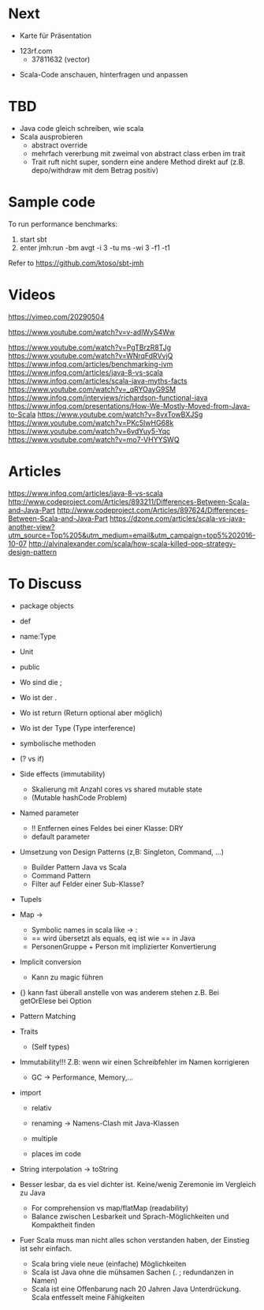 # Next
- Karte für Präsentation
 * 123rf.com
    * 37811632 (vector)

- Scala-Code anschauen, hinterfragen und anpassen

# TBD
- Java code gleich schreiben, wie scala
- Scala ausprobieren
  * abstract override
  * mehrfach vererbung mit zweimal von abstract class erben im trait
  * Trait ruft nicht super, sondern eine andere Method direkt auf (z.B. depo/withdraw mit dem Betrag positiv)

# Sample code

To run performance benchmarks:
1. start sbt
2. enter jmh:run -bm avgt -i 3 -tu ms -wi 3 -f1 -t1

Refer to https://github.com/ktoso/sbt-jmh

# Videos
https://vimeo.com/20290504

https://www.youtube.com/watch?v=v-adlWyS4Ww

https://www.youtube.com/watch?v=PgTBrzR8TJg
https://www.youtube.com/watch?v=WNrqFdRVvjQ
https://www.infoq.com/articles/benchmarking-jvm
https://www.infoq.com/articles/java-8-vs-scala
https://www.infoq.com/articles/scala-java-myths-facts​
https://www.youtube.com/watch?v=_qRYOayG9SM
https://www.infoq.com/interviews/richardson-functional-java
https://www.infoq.com/presentations/How-We-Mostly-Moved-from-Java-to-Scala
https://www.youtube.com/watch?v=8vxTowBXJSg
https://www.youtube.com/watch?v=PKc5IwHG68k
https://www.youtube.com/watch?v=6vdYuy5-Yqc
https://www.youtube.com/watch?v=mo7-VHYYSWQ

# Articles
https://www.infoq.com/articles/java-8-vs-scala
http://www.codeproject.com/Articles/893211/Differences-Between-Scala-and-Java-Part
http://www.codeproject.com/Articles/897624/Differences-Between-Scala-and-Java-Part
https://dzone.com/articles/scala-vs-java-another-view?utm_source=Top%205&utm_medium=email&utm_campaign=top5%202016-10-07
http://alvinalexander.com/scala/how-scala-killed-oop-strategy-design-pattern

# To Discuss
- package objects
- def
- name:Type
- Unit
- public
- Wo sind die ;
- Wo ist der .
- Wo ist return (Return optional aber möglich)
- Wo ist der Type (Type interference)
- symbolische methoden
- (? vs if)
- Side effects (immutability)
  * Skalierung mit Anzahl cores vs shared mutable state
  * (Mutable hashCode Problem)
- Named parameter
  * !! Entfernen eines Feldes bei einer Klasse: DRY
  * default parameter
- Umsetzung von Design Patterns (z,B: Singleton, Command, …)
  * Builder Pattern Java vs Scala
  * Command Pattern
  * Filter auf Felder einer Sub-Klasse?
- Tupels
- Map ->
  * Symbolic names in scala like -> \:
  * == wird übersetzt als equals, eq ist wie == in Java
  * PersonenGruppe + Person mit implizierter Konvertierung
- Implicit conversion
  * Kann zu magic führen
- {} kann fast überall anstelle von was anderem stehen z.B. Bei getOrElese bei Option
- Pattern Matching
- Traits
  * (Self types)
- Immutability!!! Z.B: wenn wir einen Schreibfehler im Namen korrigieren
  * GC -> Performance, Memory,...
- import
  * relativ
  * renaming -> Namens-Clash mit Java-Klassen
  * multiple
  
  * places im code
  
- String interpolation -> toString
- Besser lesbar, da es viel dichter ist. Keine/wenig Zeremonie im Vergleich zu Java
  * For comprehension vs map/flatMap (readability)
  * Balance zwischen Lesbarkeit und Sprach-Möglichkeiten und Kompaktheit finden


  
- Fuer Scala muss man nicht alles schon verstanden haben, der Einstieg ist sehr einfach.
  * Scala bring viele neue (einfache) Möglichkeiten
  * Scala ist Java ohne die mühsamen Sachen (. ; redundanzen in Namen)
  * Scala ist eine Offenbarung nach 20 Jahren Java Unterdrückung. Scala entfesselt meine Fähigkeiten
